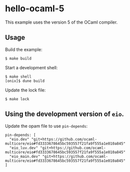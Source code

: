 # hello-ocaml-5

This example uses the version 5 of the OCaml compiler.


## Usage

Build the example:
```
$ make build
```

Start a development shell:
```
$ make shell
[onix]$ dune build
```

Update the lock file:
```
$ make lock
```

## Using the development version of `eio`.

Update the opam file to use `pin-depends`:

```
pin-depends: [
  "eio.dev" "git+https://github.com/ocaml-multicore/eio#fd3333678645bc593557f21fa9f555a1e010a845"
  "eio_luv.dev" "git+https://github.com/ocaml-multicore/eio#fd3333678645bc593557f21fa9f555a1e010a845"
  "eio_main.dev" "git+https://github.com/ocaml-multicore/eio#fd3333678645bc593557f21fa9f555a1e010a845"
]
```
